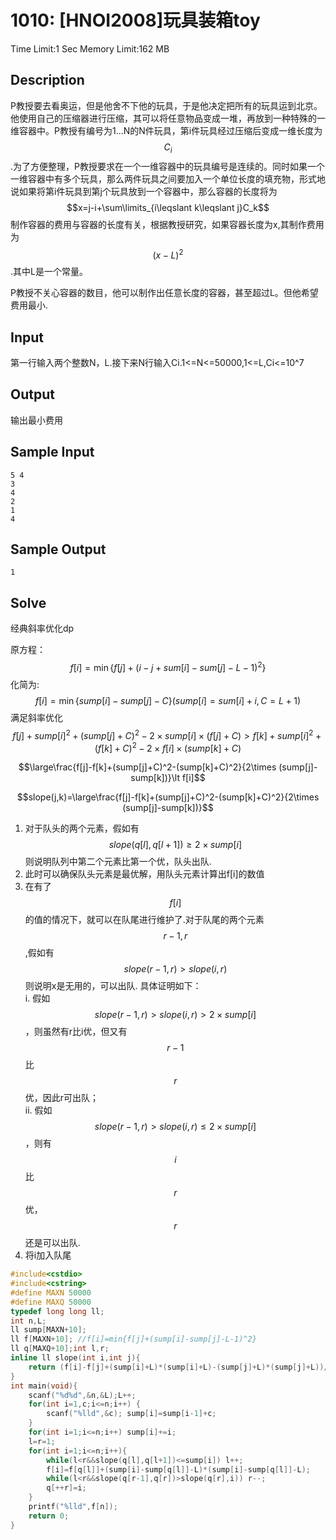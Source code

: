 # 1010: \[HNOI2008\]玩具装箱toy

Time Limit:1 Sec  Memory Limit:162 MB

## Description

P教授要去看奥运，但是他舍不下他的玩具，于是他决定把所有的玩具运到北京。他使用自己的压缩器进行压缩，其可以将任意物品变成一堆，再放到一种特殊的一维容器中。P教授有编号为1...N的N件玩具，第i件玩具经过压缩后变成一维长度为$$C_i$$.为了方便整理，P教授要求在一个一维容器中的玩具编号是连续的。同时如果一个一维容器中有多个玩具，那么两件玩具之间要加入一个单位长度的填充物，形式地说如果将第i件玩具到第j个玩具放到一个容器中，那么容器的长度将为 $$x=j-i+\sum\limits_{i\leqslant k\leqslant j}C_k$$ 制作容器的费用与容器的长度有关，根据教授研究，如果容器长度为x,其制作费用为$$(x-L)^2$$.其中L是一个常量。

P教授不关心容器的数目，他可以制作出任意长度的容器，甚至超过L。但他希望费用最小.

## Input

第一行输入两个整数N，L.接下来N行输入Ci.1&lt;=N&lt;=50000,1&lt;=L,Ci&lt;=10^7

## Output

输出最小费用

## Sample Input

```
5 4
3
4
2
1
4
```

## Sample Output

```
1
```

## Solve

经典斜率优化dp

原方程：$$f[i]=\min\{f[j]+(i-j+sum[i]-sum[j]-L-1)^2\}$$
化简为: $$f[i]=\min\{sump[i]-sump[j]-C\}(sump[i]=sum[i]+i,C=L+1)$$
满足斜率优化
$${f[j]+sump[i]^2+(sump[j]+C)^2-2\times sump[i]\times (f[j]+C)>f[k]+sump[i]^2+(f[k]+C)^2-2\times f[i]\times (sump[k]+C)}$$

$$\large\frac{f[j]-f[k]+(sump[j]+C)^2-(sump[k]+C)^2}{2\times (sump[j]-sump[k])}\lt f[i]$$
 
$$slope(j,k)=\large\frac{f[j]-f[k]+(sump[j]+C)^2-(sump[k]+C)^2}{2\times (sump[j]-sump[k])}$$

1. 对于队头的两个元素，假如有$$slope(q[l],q[l+1])\geqslant 2\times sump[i]$$则说明队列中第二个元素比第一个优，队头出队.  
2. 此时可以确保队头元素是最优解，用队头元素计算出f\[i\]的数值  
3. 在有了$$f[i]$$的值的情况下，就可以在队尾进行维护了.对于队尾的两个元素$$r-1,r$$,假如有$$slope(r-1,r)\gt slope(i,r)$$则说明x是无用的，可以出队.
具体证明如下：  
i. 假如$$slope(r-1,r)\gt slope(i,r)\gt 2\times sump[i]$$，则虽然有r比i优，但又有$$r-1$$比$$r$$优，因此r可出队；  
ii. 假如$$slope(r-1,r)\gt slope(i,r)\leqslant 2\times sump[i]$$，则有$$i$$比$$r$$优，$$r$$还是可以出队.  
4. 将i加入队尾

```cpp
#include<cstdio>
#include<cstring>
#define MAXN 50000
#define MAXQ 50000
typedef long long ll;
int n,L;
ll sump[MAXN+10];
ll f[MAXN+10]; //f[i]=min{f[j]+(sump[i]-sump[j]-L-1)^2}
ll q[MAXQ+10];int l,r;
inline ll slope(int i,int j){
    return (f[i]-f[j]+(sump[i]+L)*(sump[i]+L)-(sump[j]+L)*(sump[j]+L))/(2*(sump[i]-sump[j]));
}
int main(void){
    scanf("%d%d",&n,&L);L++;
    for(int i=1,c;i<=n;i++) {
        scanf("%lld",&c); sump[i]=sump[i-1]+c;
    }
    for(int i=1;i<=n;i++) sump[i]+=i;
    l=r=1;
    for(int i=1;i<=n;i++){
        while(l<r&&slope(q[l],q[l+1])<=sump[i]) l++;
        f[i]=f[q[l]]+(sump[i]-sump[q[l]]-L)*(sump[i]-sump[q[l]]-L);
        while(l<r&&slope(q[r-1],q[r])>slope(q[r],i)) r--;
        q[++r]=i;
    }
    printf("%lld",f[n]);
    return 0;
}
```



